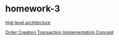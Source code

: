 # homework-3

[Higl level architecture](https://miro.com/app/board/uXjVOy5bz2Q=/?share_link_id=747356230952)

[Order Creation Transaction Implementation Concept](https://miro.com/app/board/uXjVOxfHBXs=/?share_link_id=564736435378)
